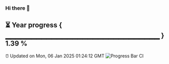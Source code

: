 ### Hi there 👋
⏳ Year progress { ▁▁▁▁▁▁▁▁▁▁▁▁▁▁▁▁▁▁▁▁▁▁▁▁▁▁▁▁▁▁ } 1.39 %
---
⏰ Updated on Mon, 06 Jan 2025 01:24:12 GMT
![Progress Bar CI](https://github.com/liununu/liununu/workflows/Progress%20Bar%20CI/badge.svg)
